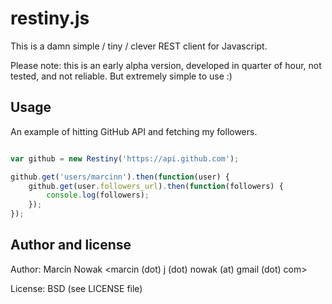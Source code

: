 # restiny.js


This is a damn simple / tiny / clever REST client for Javascript.

Please note: this is an early alpha version, developed in quarter of
hour, not tested, and not reliable. But extremely simple to use :)


## Usage


An example of hitting GitHub API and fetching my followers.

```javascript

var github = new Restiny('https://api.github.com');

github.get('users/marcinn').then(function(user) {
    github.get(user.followers_url).then(function(followers) {
        console.log(followers);
    });
});

```

## Author and license

Author:
    Marcin Nowak <marcin (dot) j (dot) nowak (at) gmail (dot) com>

License:
    BSD (see LICENSE file)



